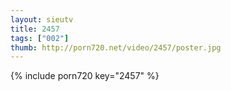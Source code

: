 ```yaml
--- 
layout: sieutv
title: 2457
tags: ["002"]
thumb: http://porn720.net/video/2457/poster.jpg
---
```

{% include porn720 key="2457" %} 
